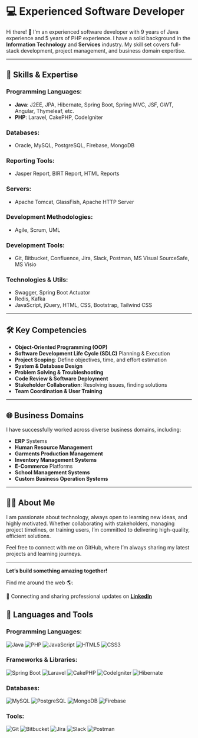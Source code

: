 # 💻 Experienced Software Developer

Hi there! 👋 I’m an experienced software developer with 9 years of Java experience and 5 years of PHP experience. I have a solid background in the **Information Technology** and **Services** industry. My skill set covers full-stack development, project management, and business domain expertise.

---

## 🚀 Skills & Expertise
### Programming Languages:
- **Java**: J2EE, JPA, Hibernate, Spring Boot, Spring MVC, JSF, GWT, Angular, Thymeleaf, etc.
- **PHP**: Laravel, CakePHP, CodeIgniter

### Databases:
- Oracle, MySQL, PostgreSQL, Firebase, MongoDB

### Reporting Tools:
- Jasper Report, BIRT Report, HTML Reports

### Servers:
- Apache Tomcat, GlassFish, Apache HTTP Server

### Development Methodologies:
- Agile, Scrum, UML

### Development Tools:
- Git, Bitbucket, Confluence, Jira, Slack, Postman, MS Visual SourceSafe, MS Visio

### Technologies & Utils:
- Swagger, Spring Boot Actuator
- Redis, Kafka
- JavaScript, jQuery, HTML, CSS, Bootstrap, Tailwind CSS

---

## 🛠️ Key Competencies
- **Object-Oriented Programming (OOP)**
- **Software Development Life Cycle (SDLC)** Planning & Execution
- **Project Scoping**: Define objectives, time, and effort estimation
- **System & Database Design**
- **Problem Solving & Troubleshooting**
- **Code Review & Software Deployment**
- **Stakeholder Collaboration**: Resolving issues, finding solutions
- **Team Coordination & User Training**

---

## 🌐 Business Domains
I have successfully worked across diverse business domains, including:
- **ERP** Systems
- **Human Resource Management**
- **Garments Production Management**
- **Inventory Management Systems**
- **E-Commerce** Platforms
- **School Management Systems**
- **Custom Business Operation Systems**

---

## 👨‍💻 About Me
I am passionate about technology, always open to learning new ideas, and highly motivated. Whether collaborating with stakeholders, managing project timelines, or training users, I’m committed to delivering high-quality, efficient solutions.

Feel free to connect with me on GitHub, where I’m always sharing my latest projects and learning journeys.

---

**Let’s build something amazing together!**

Find me around the web 🌎:

💼 Connecting and sharing professional updates on [**LinkedIn**](https://www.linkedin.com/in/shakhawatmollah)

  
## 🚀 Languages and Tools
### Programming Languages:
![Java](https://img.shields.io/badge/Java-%23ED8B00.svg?style=flat-square&logo=java&logoColor=white)
![PHP](https://img.shields.io/badge/PHP-%23777BB4.svg?style=flat-square&logo=php&logoColor=white)
![JavaScript](https://img.shields.io/badge/JavaScript-%23323330.svg?style=flat-square&logo=javascript&logoColor=%23F7DF1E)
![HTML5](https://img.shields.io/badge/HTML5-%23E34F26.svg?style=flat-square&logo=html5&logoColor=white)
![CSS3](https://img.shields.io/badge/CSS3-%231572B6.svg?style=flat-square&logo=css3&logoColor=white)

### Frameworks & Libraries:
![Spring Boot](https://img.shields.io/badge/Spring%20Boot-%236DB33F.svg?style=flat-square&logo=springboot&logoColor=white)
![Laravel](https://img.shields.io/badge/Laravel-%23FF2D20.svg?style=flat-square&logo=laravel&logoColor=white)
![CakePHP](https://img.shields.io/badge/CakePHP-%23D33C43.svg?style=flat-square&logo=cakephp&logoColor=white)
![CodeIgniter](https://img.shields.io/badge/CodeIgniter-%23EE4623.svg?style=flat-square&logo=codeigniter&logoColor=white)
![Hibernate](https://img.shields.io/badge/Hibernate-%2343B02A.svg?style=flat-square&logo=hibernate&logoColor=white)

### Databases:
![MySQL](https://img.shields.io/badge/MySQL-%2300f.svg?style=flat-square&logo=mysql&logoColor=white)
![PostgreSQL](https://img.shields.io/badge/PostgreSQL-%23316192.svg?style=flat-square&logo=postgresql&logoColor=white)
![MongoDB](https://img.shields.io/badge/MongoDB-%2347A248.svg?style=flat-square&logo=mongodb&logoColor=white)
![Firebase](https://img.shields.io/badge/Firebase-%23039BE5.svg?style=flat-square&logo=firebase)

### Tools:
![Git](https://img.shields.io/badge/Git-%23F05033.svg?style=flat-square&logo=git&logoColor=white)
![Bitbucket](https://img.shields.io/badge/Bitbucket-%230047B3.svg?style=flat-square&logo=bitbucket&logoColor=white)
![Jira](https://img.shields.io/badge/Jira-%230A0FFF.svg?style=flat-square&logo=jira&logoColor=white)
![Slack](https://img.shields.io/badge/Slack-%234A154B.svg?style=flat-square&logo=slack&logoColor=white)
![Postman](https://img.shields.io/badge/Postman-%23FF6C37.svg?style=flat-square&logo=postman&logoColor=white)


